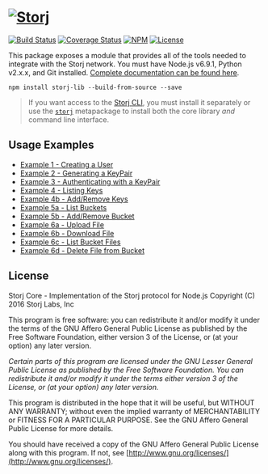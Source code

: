[![Storj](https://nodei.co/npm/storj-lib.png?downloads=true)](http://storj.github.io/core)
==========================================================================================

[![Build Status](https://img.shields.io/travis/Storj/core.svg?style=flat-square)](https://travis-ci.org/Storj/core)
[![Coverage Status](https://img.shields.io/coveralls/Storj/core.svg?style=flat-square)](https://coveralls.io/r/Storj/core)
[![NPM](https://img.shields.io/npm/v/storj-lib.svg?style=flat-square)](https://www.npmjs.com/package/storj-lib)
[![License](https://img.shields.io/badge/license-AGPL3.0-blue.svg?style=flat-square)](https://raw.githubusercontent.com/Storj/core/master/LICENSE)

This package exposes a module that provides all of the tools needed to
integrate with the Storj network. You must have Node.js v6.9.1, Python v2.x.x,
and Git installed. [Complete documentation can be found here](http://storj.github.io/core).

```
npm install storj-lib --build-from-source --save
```

> If you want access to the [Storj CLI](https://github.com/storj/core-cli), 
> you must install it separately or use the [`storj`](https://github.com/storj/npm-meta) 
> metapackage to install both the core library *and* command line interface.

Usage Examples
--------------

- [Example 1 - Creating a User](https://github.com/Storj/core/blob/master/example/1-create-user.js)
- [Example 2 - Generating a KeyPair](https://github.com/Storj/core/blob/master/example/2-generate-keypair.js)
- [Example 3 - Authenticating with a KeyPair](https://github.com/Storj/core/blob/master/example/3-authenticate-with-keypair.js)
- [Example 4 - Listing Keys](https://github.com/Storj/core/blob/master/example/4a-list-keys.js)
- [Example 4b - Add/Remove Keys](https://github.com/Storj/core/blob/master/example/4b-add-remove-keys.js)
- [Example 5a - List Buckets](https://github.com/Storj/core/blob/master/example/5a-list-buckets.js)
- [Example 5b - Add/Remove Bucket](https://github.com/Storj/core/blob/master/example/5b-add-remove-bucket.js)
- [Example 6a - Upload File](https://github.com/Storj/core/blob/master/example/6a-upload-file.js)
- [Example 6b - Download File](https://github.com/Storj/core/blob/master/example/6b-download-file.js)
- [Example 6c - List Bucket Files](https://github.com/Storj/core/blob/master/example/6c-list-bucket-files.js)
- [Example 6d - Delete File from Bucket](https://github.com/Storj/core/blob/master/example/6d-delete-file-from-bucket.js)

License
-------

Storj Core - Implementation of the Storj protocol for Node.js
Copyright (C) 2016  Storj Labs, Inc

This program is free software: you can redistribute it and/or modify
it under the terms of the GNU Affero General Public License as published
by the Free Software Foundation, either version 3 of the License, or
(at your option) any later version.

*Certain parts of this program are licensed under the GNU Lesser General
Public License as published by the Free Software Foundation. You can
redistribute it and/or modify it under the terms either version 3 of the
License, or (at your option) any later version.*

This program is distributed in the hope that it will be useful,
but WITHOUT ANY WARRANTY; without even the implied warranty of
MERCHANTABILITY or FITNESS FOR A PARTICULAR PURPOSE.  See the
GNU Affero General Public License for more details.

You should have received a copy of the GNU Affero General Public License
along with this program.  If not, see
[http://www.gnu.org/licenses/](http://www.gnu.org/licenses/).
